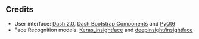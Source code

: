 
## Credits

* User interface: [Dash 2.0](https://dash.plotly.com/), [Dash Bootstrap Components](https://dash-bootstrap-components.opensource.faculty.ai/) and [PyQt6](https://riverbankcomputing.com/software/pyqt/intro)
* Face Recognition models: [Keras_insightface](https://github.com/leondgarse/Keras_insightface) and [deepinsight/insightface](https://github.com/deepinsight/insightface)
